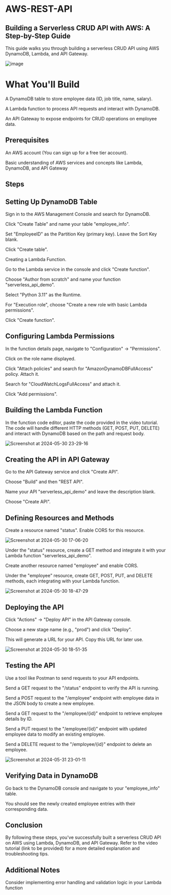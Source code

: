 # AWS-REST-API
## Building a Serverless CRUD API with AWS: A Step-by-Step Guide

This guide walks you through building a serverless CRUD API using AWS DynamoDB, Lambda, and API Gateway.

![image](https://github.com/njange/AWS-REST-API/assets/128843179/4ad94735-a504-4f72-a20a-3a787ee65ca6)


# What You'll Build

A DynamoDB table to store employee data (ID, job title, name, salary).

A Lambda function to process API requests and interact with DynamoDB.

An API Gateway to expose endpoints for CRUD operations on employee data.

## Prerequisites

An AWS account (You can sign up for a free tier account).

Basic understanding of AWS services and concepts like Lambda, DynamoDB, and API Gateway

## Steps

## Setting Up DynamoDB Table

Sign in to the AWS Management Console and search for DynamoDB.

Click "Create Table" and name your table "employee_info".

Set "EmployeeID" as the Partition Key (primary key). Leave the Sort Key blank.

Click "Create table".

Creating a Lambda Function.

Go to the Lambda service in the console and click "Create function".

Choose "Author from scratch" and name your function "serverless_api_demo".

Select "Python 3.11" as the Runtime.

For "Execution role", choose "Create a new role with basic Lambda permissions".

Click "Create function".

## Configuring Lambda Permissions

In the function details page, navigate to "Configuration" -> "Permissions".

Click on the role name displayed.

Click "Attach policies" and search for "AmazonDynamoDBFullAccess" policy. Attach it.

Search for "CloudWatchLogsFullAccess" and attach it.

Click "Add permissions".

## Building the Lambda Function

In the function code editor, paste the code provided in the video tutorial. The code will handle different HTTP methods (GET, POST, PUT, DELETE) and interact with DynamoDB based on the path and request body.

![Screenshot at 2024-05-30 23-29-16](https://github.com/njange/AWS-REST-API/assets/128843179/e3ed1a5c-4488-4895-948e-39a7bb0d1202)

## Creating the API in API Gateway

Go to the API Gateway service and click "Create API".

Choose "Build" and then "REST API".

Name your API "serverless_api_demo" and leave the description blank.

Choose "Create API".

## Defining Resources and Methods

Create a resource named "status". Enable CORS for this resource.

![Screenshot at 2024-05-30 17-06-20](https://github.com/njange/AWS-REST-API/assets/128843179/2c8116df-1db8-446b-91f5-d3de3b3371c2)

Under the "status" resource, create a GET method and integrate it with your Lambda function "serverless_api_demo".

Create another resource named "employee" and enable CORS.

Under the "employee" resource, create GET, POST, PUT, and DELETE methods, each integrating with your Lambda function.

![Screenshot at 2024-05-30 18-47-29](https://github.com/njange/AWS-REST-API/assets/128843179/3480f85d-f6fb-40b1-8052-38938a9ed02a)

## Deploying the API

Click "Actions" -> "Deploy API" in the API Gateway console.

Choose a new stage name (e.g., "prod") and click "Deploy".

This will generate a URL for your API. Copy this URL for later use.

![Screenshot at 2024-05-30 18-51-35](https://github.com/njange/AWS-REST-API/assets/128843179/5563c800-62b1-498e-bfec-307683f35a9e)

## Testing the API

Use a tool like Postman to send requests to your API endpoints.

Send a GET request to the "/status" endpoint to verify the API is running.

Send a POST request to the "/employee" endpoint with employee data in the JSON body to create a new employee.

Send a GET request to the "/employee/{id}" endpoint to retrieve employee details by ID.

Send a PUT request to the "/employee/{id}" endpoint with updated employee data to modify an existing employee.

Send a DELETE request to the "/employee/{id}" endpoint to delete an employee.

![Screenshot at 2024-05-31 23-01-11](https://github.com/njange/AWS-REST-API/assets/128843179/ea6d2fb8-07d9-4cbb-9bb3-73909ae341e0)

## Verifying Data in DynamoDB

Go back to the DynamoDB console and navigate to your "employee_info" table.

You should see the newly created employee entries with their corresponding data.

## Conclusion

By following these steps, you've successfully built a serverless CRUD API on AWS using Lambda, DynamoDB, and API Gateway. Refer to the video tutorial (link to be provided) for a more detailed explanation and troubleshooting tips.

## Additional Notes


Consider implementing error handling and validation logic in your Lambda function
